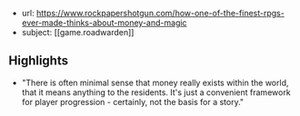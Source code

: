 
- url: https://www.rockpapershotgun.com/how-one-of-the-finest-rpgs-ever-made-thinks-about-money-and-magic
- subject: [[game.roadwarden]]

## Highlights

- "There is often minimal sense that money really exists within the world, that it means anything to the residents. It's just a convenient framework for player progression - certainly, not the basis for a story."

